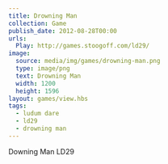 ```yaml
---
title: Drowning Man
collection: Game
publish_date: 2012-08-28T00:00
urls:
  Play: http://games.stoogoff.com/ld29/
image:
  source: media/img/games/drowning-man.png
  type: image/png
  text: Drowning Man
  width: 1200
  height: 1596
layout: games/view.hbs
tags:
  - ludum dare
  - ld29
  - drowning man
---
```


Downing Man LD29

